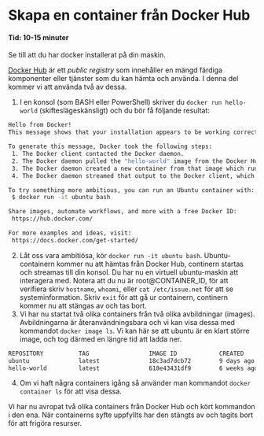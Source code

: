 # Skapa  en container från Docker Hub
#### Tid: 10-15 minuter
Se till att du har docker installerat på din maskin.

[Docker Hub](https://hub.docker.com/) är ett *public registry* som innehåller en mängd färdiga komponenter eller tjänster som du kan hämta och använda. I denna del kommer vi att använda två av dessa.

1. I en konsol (som BASH eller PowerShell) skriver du `docker run hello-world` (skifteslägeskänsligt) och du bör få följande resultat:
```bash
Hello from Docker!
This message shows that your installation appears to be working correctly.

To generate this message, Docker took the following steps:
 1. The Docker client contacted the Docker daemon.
 2. The Docker daemon pulled the "hello-world" image from the Docker Hub.
 3. The Docker daemon created a new container from that image which runs the executable that produces the output you are currently reading.
 4. The Docker daemon streamed that output to the Docker client, which sent it to your terminal.

To try something more ambitious, you can run an Ubuntu container with:
 $ docker run -it ubuntu bash

Share images, automate workflows, and more with a free Docker ID:
 https://hub.docker.com/

For more examples and ideas, visit:
 https://docs.docker.com/get-started/
```
2. Låt oss vara ambitiösa, kör `docker run -it ubuntu bash`. Ubuntu-containern kommer nu att hämtas från Docker Hub, continern startas och streamas till din konsol. Du har nu en virtuell ubuntu-maskin att interagera med. Notera att du nu är root@CONTAINER_ID, för att verifiera skriv `hostname`, `whoami`, eller `cat /etc/issue.net` för att se systeminformation. Skriv `exit` för att gå ur containern, continern kommer nu att stängas av och tas bort.
3. Vi har nu startat två olika containers från två olika avbildningar (images). Avbildningarna är återanvändningsbara och vi kan visa dessa med kommandot `docker image ls`. Vi kan här se att ubuntu är en klart större image, och tog därmed en längre tid att ladda ner.
```bash
REPOSITORY          TAG                 IMAGE ID            CREATED             SIZE
ubuntu              latest              18c3ad7dcb72        9 days ago          68.9MB
hello-world         latest              618e43431df9        6 weeks ago         1.64kB
```
4. Om vi haft några containers igång så använder man kommandot `docker container ls` för att visa dessa.

Vi har nu avropat två olika containers från Docker Hub och kört kommandon i den ena. När containerns syfte uppfyllts har den stängts av och tagits bort för att frigöra resurser.